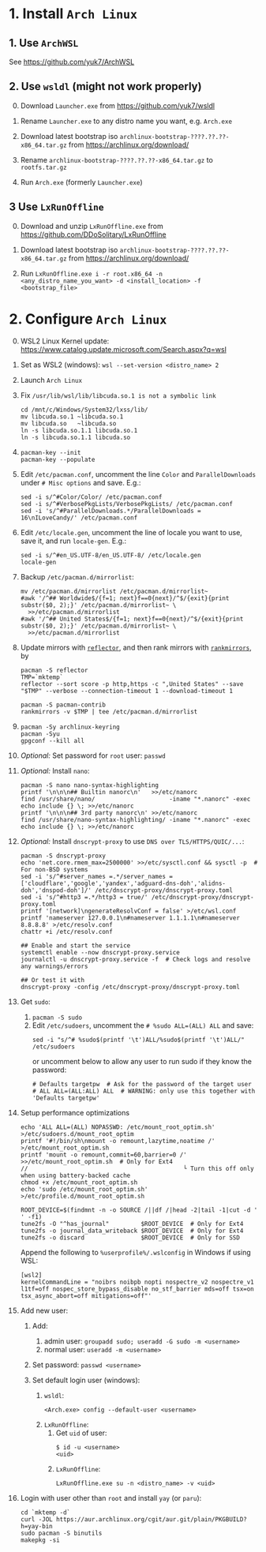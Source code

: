 # 1. Install `Arch Linux`

## 1. Use `ArchWSL`

See https://github.com/yuk7/ArchWSL

## 2. Use `wsldl` (might not work properly)

0.  Download `Launcher.exe` from https://github.com/yuk7/wsldl

0.  Rename `Launcher.exe` to any distro name you want, e.g. `Arch.exe`

0.  Download latest bootstrap iso `archlinux-bootstrap-????.??.??-x86_64.tar.gz` from https://archlinux.org/download/

0.  Rename `archlinux-bootstrap-????.??.??-x86_64.tar.gz` to `rootfs.tar.gz`

0.  Run `Arch.exe` (formerly `Launcher.exe`)

## 3 Use `LxRunOffline`

0.  Download and unzip `LxRunOffline.exe` from https://github.com/DDoSolitary/LxRunOffline

0.  Download latest bootstrap iso `archlinux-bootstrap-????.??.??-x86_64.tar.gz` from https://archlinux.org/download/

0.  Run `LxRunOffline.exe i -r root.x86_64 -n <any_distro_name_you_want> -d <install_location> -f <bootstrap_file>`

# 2. Configure `Arch Linux`

0.  WSL2 Linux Kernel update: https://www.catalog.update.microsoft.com/Search.aspx?q=wsl

0.  Set as WSL2 (windows): `wsl --set-version <distro_name> 2`

0.  Launch `Arch Linux`

0.  Fix `/usr/lib/wsl/lib/libcuda.so.1 is not a symbolic link`
    ```
    cd /mnt/c/Windows/System32/lxss/lib/
    mv libcuda.so.1 ~libcuda.so.1
    mv libcuda.so   ~libcuda.so
    ln -s libcuda.so.1.1 libcuda.so.1
    ln -s libcuda.so.1.1 libcuda.so
    ```

0.  ```
    pacman-key --init
    pacman-key --populate
    ```

0.  Edit `/etc/pacman.conf`, uncomment the line `Color` and `ParallelDownloads` under `# Misc options` and save. E.g.:
    ```
    sed -i s/^#Color/Color/ /etc/pacman.conf
    sed -i s/^#VerbosePkgLists/VerbosePkgLists/ /etc/pacman.conf
    sed -i 's/^#ParallelDownloads.*/ParallelDownloads = 16\nILoveCandy/' /etc/pacman.conf
    ```

0.  Edit `/etc/locale.gen`, uncomment the line of locale you want to use, save it, and run `locale-gen`. E.g.:
    ```
    sed -i s/^#en_US.UTF-8/en_US.UTF-8/ /etc/locale.gen
    locale-gen
    ```

0.  Backup `/etc/pacman.d/mirrorlist`:
    ```
    mv /etc/pacman.d/mirrorlist /etc/pacman.d/mirrorlist~
    #awk '/^## Worldwide$/{f=1; next}f==0{next}/^$/{exit}{print substr($0, 2);}' /etc/pacman.d/mirrorlist~ \
      >>/etc/pacman.d/mirrorlist
    #awk '/^## United States$/{f=1; next}f==0{next}/^$/{exit}{print substr($0, 2);}' /etc/pacman.d/mirrorlist~ \
      >>/etc/pacman.d/mirrorlist
    ```

0.  Update mirrors with [`reflector`](https://wiki.archlinux.org/title/Reflector), and then rank mirrors with [`rankmirrors`](https://wiki.archlinux.org/title/Mirrors#List_by_speed), by
    ```
    pacman -S reflector
    TMP=`mktemp`
    reflector --sort score -p http,https -c ",United States" --save "$TMP" --verbose --connection-timeout 1 --download-timeout 1

    pacman -S pacman-contrib
    rankmirrors -v $TMP | tee /etc/pacman.d/mirrorlist
    ```

0.  ```
    pacman -Sy archlinux-keyring
    pacman -Syu
    gpgconf --kill all
    ```

0.  *Optional:* Set password for `root` user: `passwd`

0.  *Optional:* Install `nano`:
    ```
    pacman -S nano nano-syntax-highlighting
    printf '\n\n\n## Builtin nanorc\n'   >>/etc/nanorc
    find /usr/share/nano/                     -iname "*.nanorc" -exec echo include {} \; >>/etc/nanorc
    printf '\n\n\n## 3rd party nanorc\n' >>/etc/nanorc
    find /usr/share/nano-syntax-highlighting/ -iname "*.nanorc" -exec echo include {} \; >>/etc/nanorc
    ```

0.  *Optional:* Install `dnscrypt-proxy` to use `DNS over TLS/HTTPS/QUIC/...`:
    ```
    pacman -S dnscrypt-proxy
    echo 'net.core.rmem_max=2500000' >>/etc/sysctl.conf && sysctl -p  # For non-BSD systems    
    sed -i 's/^#server_names =.*/server_names = ['cloudflare','google','yandex','adguard-dns-doh','alidns-doh','dnspod-doh']/' /etc/dnscrypt-proxy/dnscrypt-proxy.toml
    sed -i 's/^#http3 =.*/http3 = true/' /etc/dnscrypt-proxy/dnscrypt-proxy.toml
    printf '[network]\ngenerateResolvConf = false' >/etc/wsl.conf
    printf 'nameserver 127.0.0.1\n#nameserver 1.1.1.1\n#nameserver 8.8.8.8' >/etc/resolv.conf
    chattr +i /etc/resolv.conf
    
    ## Enable and start the service
    systemctl enable --now dnscrypt-proxy.service
    journalctl -u dnscrypt-proxy.service -f  # Check logs and resolve any warnings/errors
    
    ## Or test it with
    dnscrypt-proxy -config /etc/dnscrypt-proxy/dnscrypt-proxy.toml
    ```    

0.  Get `sudo`:
    1.  `pacman -S sudo`
    2.  Edit `/etc/sudoers`, uncomment the `# %sudo ALL=(ALL) ALL` and save:
        ```
        sed -i "s/^# %sudo$(printf '\t')ALL/%sudo$(printf '\t')ALL/" /etc/sudoers
        ```
        or uncomment below to allow any user to run sudo if they know the password:
        ```
        # Defaults targetpw  # Ask for the password of the target user
        # ALL ALL=(ALL:ALL) ALL  # WARNING: only use this together with 'Defaults targetpw'
        ```
    
0.  Setup performance optimizations
    ```
    echo 'ALL ALL=(ALL) NOPASSWD: /etc/mount_root_optim.sh'       >/etc/sudoers.d/mount_root_optim
    printf '#!/bin/sh\nmount -o remount,lazytime,noatime /'       >/etc/mount_root_optim.sh
    printf 'mount -o remount,commit=60,barrier=0 /'   >>/etc/mount_root_optim.sh  # Only for Ext4
    //                                            └ Turn this off only when using battery-backed cache
    chmod +x /etc/mount_root_optim.sh
    echo 'sudo /etc/mount_root_optim.sh' >/etc/profile.d/mount_root_optim.sh
    
    ROOT_DEVICE=$(findmnt -n -o SOURCE /||df /|head -2|tail -1|cut -d ' ' -f1)
    tune2fs -O "^has_journal"         $ROOT_DEVICE  # Only for Ext4
    tune2fs -o journal_data_writeback $ROOT_DEVICE  # Only for Ext4
    tune2fs -o discard                $ROOT_DEVICE  # Only for SSD
    ```

    Append the following to `%userprofile%/.wslconfig` in Windows if using WSL:
    ```
    [wsl2]
    kernelCommandLine = "noibrs noibpb nopti nospectre_v2 nospectre_v1 l1tf=off nospec_store_bypass_disable no_stf_barrier mds=off tsx=on tsx_async_abort=off mitigations=off"'
    ```

0.  Add new user:
    1.  Add:
        1.  admin user: `groupadd sudo; useradd -G sudo -m <username>`
        2.  normal user: `useradd -m <username>`

    2.  Set password: `passwd <username>`

    3.  Set default login user (windows):
        1.  `wsldl`:
            ```
            <Arch.exe> config --default-user <username>
            ```
        2.  `LxRunOffline`:
            1.  Get `uid` of user:
                ```
                $ id -u <username>
                <uid>
                ```
            2.  `LxRunOffline`:
                ```
                LxRunOffline.exe su -n <distro_name> -v <uid>
                ```

0.  Login with user other than `root` and install `yay` (or `paru`):
    ```
    cd `mktemp -d`
    curl -JOL https://aur.archlinux.org/cgit/aur.git/plain/PKGBUILD?h=yay-bin
    sudo pacman -S binutils
    makepkg -si
    ```
